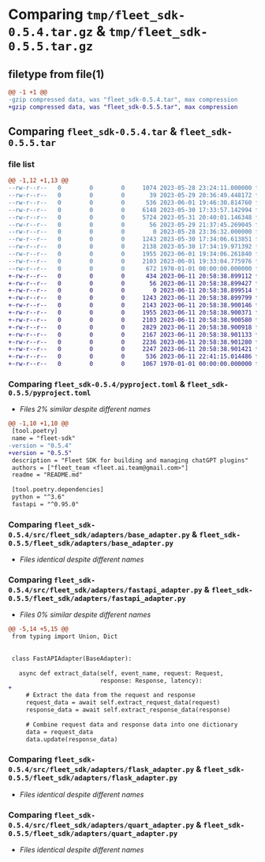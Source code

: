 # Comparing `tmp/fleet_sdk-0.5.4.tar.gz` & `tmp/fleet_sdk-0.5.5.tar.gz`

## filetype from file(1)

```diff
@@ -1 +1 @@
-gzip compressed data, was "fleet_sdk-0.5.4.tar", max compression
+gzip compressed data, was "fleet_sdk-0.5.5.tar", max compression
```

## Comparing `fleet_sdk-0.5.4.tar` & `fleet_sdk-0.5.5.tar`

### file list

```diff
@@ -1,12 +1,13 @@
--rw-r--r--   0        0        0     1074 2023-05-28 23:24:11.000000 fleet_sdk-0.5.4/LICENSE
--rw-r--r--   0        0        0       39 2023-05-29 20:36:49.448172 fleet_sdk-0.5.4/README.md
--rw-r--r--   0        0        0      536 2023-06-01 19:46:30.814760 fleet_sdk-0.5.4/pyproject.toml
--rw-r--r--   0        0        0     6148 2023-05-30 17:33:57.142994 fleet_sdk-0.5.4/src/fleet_sdk/.DS_Store
--rw-r--r--   0        0        0     5724 2023-05-31 20:40:01.146348 fleet_sdk-0.5.4/src/fleet_sdk/Tracker.py
--rw-r--r--   0        0        0       56 2023-05-29 21:37:45.269045 fleet_sdk-0.5.4/src/fleet_sdk/__init__.py
--rw-r--r--   0        0        0        0 2023-05-28 23:36:32.000000 fleet_sdk-0.5.4/src/fleet_sdk/adapters/__init__.py
--rw-r--r--   0        0        0     1243 2023-05-30 17:34:06.613851 fleet_sdk-0.5.4/src/fleet_sdk/adapters/base_adapter.py
--rw-r--r--   0        0        0     2138 2023-05-30 17:34:19.971392 fleet_sdk-0.5.4/src/fleet_sdk/adapters/fastapi_adapter.py
--rw-r--r--   0        0        0     1955 2023-06-01 19:34:06.261840 fleet_sdk-0.5.4/src/fleet_sdk/adapters/flask_adapter.py
--rw-r--r--   0        0        0     2103 2023-06-01 19:33:04.775976 fleet_sdk-0.5.4/src/fleet_sdk/adapters/quart_adapter.py
--rw-r--r--   0        0        0      672 1970-01-01 00:00:00.000000 fleet_sdk-0.5.4/PKG-INFO
+-rw-r--r--   0        0        0      434 2023-06-11 20:58:38.899112 fleet_sdk-0.5.5/README.md
+-rw-r--r--   0        0        0       56 2023-06-11 20:58:38.899427 fleet_sdk-0.5.5/fleet_sdk/__init__.py
+-rw-r--r--   0        0        0        0 2023-06-11 20:58:38.899514 fleet_sdk-0.5.5/fleet_sdk/adapters/__init__.py
+-rw-r--r--   0        0        0     1243 2023-06-11 20:58:38.899799 fleet_sdk-0.5.5/fleet_sdk/adapters/base_adapter.py
+-rw-r--r--   0        0        0     2143 2023-06-11 20:58:38.900146 fleet_sdk-0.5.5/fleet_sdk/adapters/fastapi_adapter.py
+-rw-r--r--   0        0        0     1955 2023-06-11 20:58:38.900371 fleet_sdk-0.5.5/fleet_sdk/adapters/flask_adapter.py
+-rw-r--r--   0        0        0     2103 2023-06-11 20:58:38.900580 fleet_sdk-0.5.5/fleet_sdk/adapters/quart_adapter.py
+-rw-r--r--   0        0        0     2829 2023-06-11 20:58:38.900918 fleet_sdk-0.5.5/fleet_sdk/base.py
+-rw-r--r--   0        0        0     2167 2023-06-11 20:58:38.901133 fleet_sdk-0.5.5/fleet_sdk/fastapi.py
+-rw-r--r--   0        0        0     2236 2023-06-11 20:58:38.901280 fleet_sdk-0.5.5/fleet_sdk/flask.py
+-rw-r--r--   0        0        0     2247 2023-06-11 20:58:38.901421 fleet_sdk-0.5.5/fleet_sdk/quart.py
+-rw-r--r--   0        0        0      536 2023-06-11 22:41:15.014486 fleet_sdk-0.5.5/pyproject.toml
+-rw-r--r--   0        0        0     1067 1970-01-01 00:00:00.000000 fleet_sdk-0.5.5/PKG-INFO
```

### Comparing `fleet_sdk-0.5.4/pyproject.toml` & `fleet_sdk-0.5.5/pyproject.toml`

 * *Files 2% similar despite different names*

```diff
@@ -1,10 +1,10 @@
 [tool.poetry]
 name = "fleet-sdk"
-version = "0.5.4"
+version = "0.5.5"
 description = "Fleet SDK for building and managing chatGPT plugins"
 authors = ["fleet_team <fleet.ai.team@gmail.com>"]
 readme = "README.md"
 
 [tool.poetry.dependencies]
 python = "^3.6"
 fastapi = "^0.95.0"
```

### Comparing `fleet_sdk-0.5.4/src/fleet_sdk/adapters/base_adapter.py` & `fleet_sdk-0.5.5/fleet_sdk/adapters/base_adapter.py`

 * *Files identical despite different names*

### Comparing `fleet_sdk-0.5.4/src/fleet_sdk/adapters/fastapi_adapter.py` & `fleet_sdk-0.5.5/fleet_sdk/adapters/fastapi_adapter.py`

 * *Files 0% similar despite different names*

```diff
@@ -5,14 +5,15 @@
 from typing import Union, Dict
 
 
 class FastAPIAdapter(BaseAdapter):
 
   async def extract_data(self, event_name, request: Request,
                          response: Response, latency):
+    
     # Extract the data from the request and response
     request_data = await self.extract_request_data(request)
     response_data = await self.extract_response_data(response)
 
     # Combine request data and response data into one dictionary
     data = request_data
     data.update(response_data)
```

### Comparing `fleet_sdk-0.5.4/src/fleet_sdk/adapters/flask_adapter.py` & `fleet_sdk-0.5.5/fleet_sdk/adapters/flask_adapter.py`

 * *Files identical despite different names*

### Comparing `fleet_sdk-0.5.4/src/fleet_sdk/adapters/quart_adapter.py` & `fleet_sdk-0.5.5/fleet_sdk/adapters/quart_adapter.py`

 * *Files identical despite different names*

